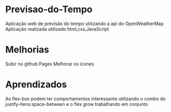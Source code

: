 # Previsao-do-Tempo
  Aplicação web de previsão do tempo utilizando a api do OpenWeatherMap
  Aplicação realizada utilizado html,css,JavaScript


# Melhorias
  Subir no github Pages
  Melhorar os icones

# Aprendizados
  As flex-box podem ter comportamentos interessante utilizando o combo do justify-itens:space-between 
  e o flex grow trabalhando em conjunto
